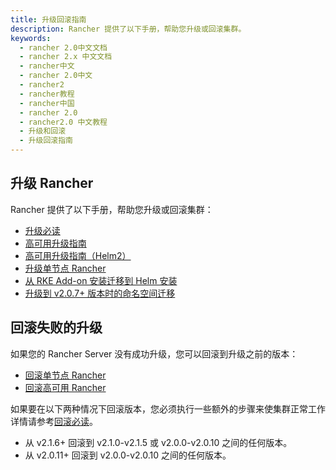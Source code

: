 ```yaml
---
title: 升级回滚指南
description: Rancher 提供了以下手册，帮助您升级或回滚集群。
keywords:
  - rancher 2.0中文文档
  - rancher 2.x 中文文档
  - rancher中文
  - rancher 2.0中文
  - rancher2
  - rancher教程
  - rancher中国
  - rancher 2.0
  - rancher2.0 中文教程
  - 升级和回滚
  - 升级回滚指南
---
```


## 升级 Rancher

Rancher 提供了以下手册，帮助您升级或回滚集群：

- [升级必读](/docs/upgrades/upgrades/_index)
- [高可用升级指南](/docs/upgrades/upgrades/ha/_index)
- [高可用升级指南（Helm2）](/docs/upgrades/upgrades/ha/helm2/_index)
- [升级单节点 Rancher](/docs/upgrades/upgrades/namespace-migration/_index)
- [从 RKE Add-on 安装迁移到 Helm 安装](/docs/upgrades/upgrades/migrating-from-rke-add-on/_index)
- [升级到 v2.0.7+ 版本时的命名空间迁移](/docs/upgrades/upgrades/namespace-migration/_index)

## 回滚失败的升级

如果您的 Rancher Server 没有成功升级，您可以回滚到升级之前的版本：

- [回滚单节点 Rancher](/docs/upgrades/rollbacks/single-node-rollbacks/_index)
- [回滚高可用 Rancher](/docs/upgrades/rollbacks/ha-server-rollbacks/_index)

如果要在以下两种情况下回滚版本，您必须执行一些额外的步骤来使集群正常工作详情请参考[回滚必读](/docs/upgrades/rollbacks/_index)。

- 从 v2.1.6+ 回滚到 v2.1.0-v2.1.5 或 v2.0.0-v2.0.10 之间的任何版本。
- 从 v2.0.11+ 回滚到 v2.0.0-v2.0.10 之间的任何版本。
